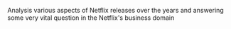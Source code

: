 Analysis various aspects of Netflix releases over the years and answering some very vital question in the Netflix's business domain
